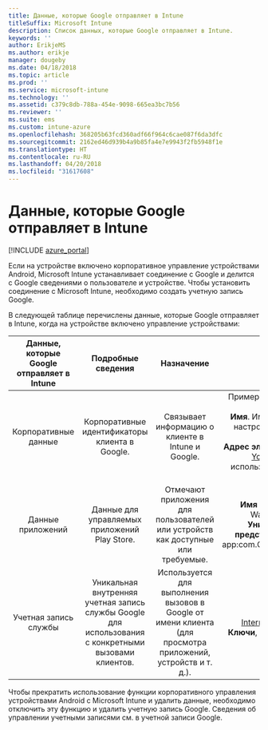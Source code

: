 ```yaml
---
title: Данные, которые Google отправляет в Intune
titleSuffix: Microsoft Intune
description: Список данных, которые Google отправляет в Intune.
keywords: ''
author: ErikjeMS
ms.author: erikje
manager: dougeby
ms.date: 04/18/2018
ms.topic: article
ms.prod: ''
ms.service: microsoft-intune
ms.technology: ''
ms.assetid: c379c8db-788a-454e-9098-665ea3bc7b56
ms.reviewer: ''
ms.suite: ems
ms.custom: intune-azure
ms.openlocfilehash: 368205b63fcd360adf66f964c6cae087f6da3dfc
ms.sourcegitcommit: 2162ed46d939b4a9b85fa4e7e9943f2fb5948f1e
ms.translationtype: HT
ms.contentlocale: ru-RU
ms.lasthandoff: 04/20/2018
ms.locfileid: "31617608"
---
```

# <a name="data-google-sends-to-intune"></a>Данные, которые Google отправляет в Intune

[!INCLUDE [azure_portal](./includes/azure_portal.md)]

Если на устройстве включено корпоративное управление устройствами Android, Microsoft Intune устанавливает соединение с Google и делится с Google сведениями о пользователе и устройстве. Чтобы установить соединение с Microsoft Intune, необходимо создать учетную запись Google.

В следующей таблице перечислены данные, которые Google отправляет в Intune, когда на устройстве включено управление устройствами:


| Данные, которые Google отправляет в Intune | Подробные сведения | Назначение | Пример |
|:---:|:---:|:---:|:---:|
| Корпоративные данные | Корпоративные идентификаторы клиента в Google. | Связывает информацию о клиенте в Intune и Google. | Пример **корпоративного идентификатора**: LC04eik8a6.<br>**Имя**. Имя администратора, указанное при настройке Android для бизнеса. Пример: Виктор Дегтярев.<br>**Адрес электронной почты администратора**. YourAdmin@gmail.com, который использовался при настройке Android для бизнеса. |
| Данные приложений | Данные для управляемых приложений Play Store. | Отмечают приложения для пользователей или устройств как доступные или требуемые. | **Имя приложения**, например Contoso Warehouse Inventory Application.<br>**Уникальный идентификатор для представления приложения**, например app:com.Contoso.Warehouse.InventoryTracking. |
| Учетная запись службы | Уникальная внутренняя учетная запись службы Google для использования с конкретными вызовами клиентов. | Используется для выполнения вызовов в Google от имени клиента (для просмотра приложений, устройств и т. д.). | **Имя**, например InternalAccount@InternalService.com.<br>**Ключи**, например ServiceAccountPassword. |


Чтобы прекратить использование функции корпоративного управления устройствами Android с Microsoft Intune и удалить данные, необходимо отключить эту функцию и удалить учетную запись Google. Сведения об управлении учетными записями см. в учетной записи Google.


